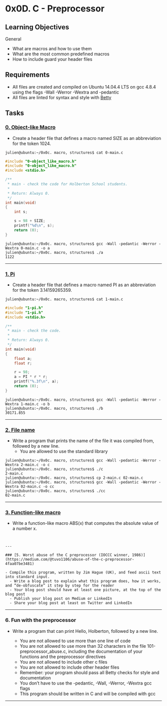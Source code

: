 # 0x0D. C - Preprocessor

## Learning Objectives

General

- What are macros and how to use them
- What are the most common predefined macros
- How to include guard your header files

## Requirements

- All files are created and compiled on Ubuntu 14.04.4 LTS on gcc 4.8.4 using the flags -Wall -Werror -Wextra and -pedantic
- All files are linted for syntax and style with [Betty](https://github.com/holbertonschool/Betty)

## Tasks

### [0. Object-like Macro](./0-object_like_macro.h)

- Create a header file that defines a macro named SIZE as an abbreviation for the token 1024.

```
julien@ubuntu:~/0x0c. macro, structures$ cat 0-main.c
```

```c
#include "0-object_like_macro.h"
#include "0-object_like_macro.h"
#include <stdio.h>

/**
 * main - check the code for Holberton School students.
 *
 * Return: Always 0.
 */
int main(void)
{
    int s;

    s = 98 + SIZE;
    printf("%d\n", s);
    return (0);
}
```

```
julien@ubuntu:~/0x0c. macro, structures$ gcc -Wall -pedantic -Werror -Wextra 0-main.c -o a
julien@ubuntu:~/0x0c. macro, structures$ ./a
1122
```

---

### [1. Pi](./1-pi.h)

- Create a header file that defines a macro named PI as an abbreviation for the token 3.14159265359.

```
julien@ubuntu:~/0x0c. macro, structures$ cat 1-main.c
```

```c
#include "1-pi.h"
#include "1-pi.h"
#include <stdio.h>

/**
 * main - check the code.
 *
 * Return: Always 0.
 */
int main(void)
{
    float a;
    float r;

    r = 98;
    a = PI * r * r;
    printf("%.3f\n", a);
    return (0);
}
```

```
julien@ubuntu:~/0x0c. macro, structures$ gcc -Wall -pedantic -Werror -Wextra 1-main.c -o b
julien@ubuntu:~/0x0c. macro, structures$ ./b
30171.855
```

---

### [2. File name](./2-main.c)

- Write a program that prints the name of the file it was compiled from, followed by a new line.
  - You are allowed to use the standard library

```
julien@ubuntu:~/0x0c. macro, structures$ gcc -Wall -pedantic -Werror -Wextra 2-main.c -o c
julien@ubuntu:~/0x0c. macro, structures$ ./c
2-main.c
julien@ubuntu:~/0x0c. macro, structures$ cp 2-main.c 02-main.c
julien@ubuntu:~/0x0c. macro, structures$ gcc -Wall -pedantic -Werror -Wextra 02-main.c -o cc
julien@ubuntu:~/0x0c. macro, structures$ ./cc
02-main.c
```

---

### [3. Function-like macro](./3-function_like_macro.h)

- Write a function-like macro ABS(x) that computes the absolute value of a number x.

```


---

### [5. Worst abuse of the C preprocessor (IOCCC winner, 1986)](https://medium.com/@tuvo1106/abuse-of-the-c-preprocessor-4faa07be3481)

- Compile this program, written by Jim Hague (UK), and feed ascii text into standard input.
  - Write a blog post to explain what this program does, how it works, and “de-obfuscate” it step by step for the reader
  - Your blog post should have at least one picture, at the top of the blog post
  - Publish your blog post on Medium or LinkedIn
  - Share your blog post at least on Twitter and LinkedIn

```


---

### 6. Fun with the preprocessor

- Write a program that can print Hello, Holberton, followed by a new line.

  - You are not allowed to use more than one line of code
  - You are not allowed to use more than 32 characters in the file 101-preprocessor_abuse.c, including the documentation of your functions and the preprocessor directives
  - You are not allowed to include other c files
  - You are not allowed to include other header files
  - Remember: your program should pass all Betty checks for style and documentation
  - You don’t have to use the -pedantic, -Wall, -Werror, -Wextra gcc flags
  - This program should be written in C and will be compiled with gcc

---
